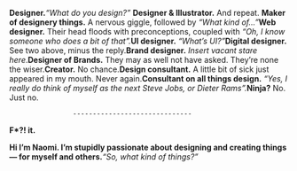 

__Designer.__*“What do you design?”* __Designer & Illustrator.__ And repeat. __Maker of designery
things.__ A nervous giggle, followed by *“What kind of…”*__Web designer.__ Their head floods with
preconceptions, coupled with *“Oh, I know someone who does a bit of that”.*__UI designer.__ *“What’s
UI?”*__Digital designer.__ See two above, minus the reply.__Brand designer.__  *Insert vacant stare
here*.__Designer of Brands.__ They may as well not have asked. They’re none the wiser.__Creator.__ No
chance.__Design consultant.__ A little bit of sick just appeared in my mouth. Never again.__Consultant on all
things design.__ *“Yes, I really do think of myself as the next Steve Jobs, or Dieter Rams”.*__Ninja?__
No. Just no. 

                    ------------------------------                    

__F*?! it.__

__Hi I’m Naomi. I’m stupidly passionate about designing and creating things — for myself and
others.__*“So, what kind of things?”*